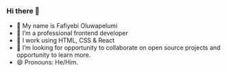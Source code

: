 ### Hi there 👋

- 🔭 My name is Fafiyebi Oluwapelumi
- 🌱 I’m a professional frontend developer
- 👯 I work using HTML, CSS & React
- 🤔 I’m looking for opportunity to collaborate on open source projects and opportunity to learn more.
- 😄 Pronouns: He/Him.
